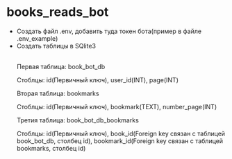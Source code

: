 <h1>books_reads_bot</h1>

<ul>
  <li>Создать файл .env, добавить туда токен бота(пример в файле .env_example)</li>
  <li>Создать таблицы в SQlite3</li>
  <br>
  <p>Первая таблица: book_bot_db<p>
  <p>Стоблцы: id(Первичный ключ), user_id(INT), page(INT)<p>
  <p>Вторая таблица: bookmarks<p>
  <p>Стоблцы: id(Первичный ключ), bookmark(TEXT), number_page(INT)<p>
  <p>Третия таблица: book_bot_db_bookmarks<p>
  <p>Стоблцы: id(Первичный ключ), book_id(Foreign key связан с таблицей book_bot_db, столбец id), bookmark_id(Foreign key связан с таблицей bookmarks, столбец id)<p></ul>
